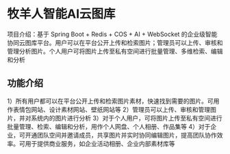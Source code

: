# 牧羊人智能AI云图库
项目介绍：基于 Spring Boot + Redis + COS + AI + WebSocket 的企业级智能协同云图库平台。用户可以在平台公开上传和检索图片；管理员可以上传、审核和管理分析图片。个人用户可将图片上传至私有空间进行批量管理、多维检索、编辑和分析
## 功能介绍
1）所有用户都可以在平台公开上传和检索图片素材，快速找到需要的图片。可用作表情包网站、设计素材网站、壁纸网站等
2）管理员可以上传、审核和管理图片，并对系统内的图片进行分析
3）对于个人用户，可将图片上传至私有空间进行批量管理、检索、编辑和分析，用作个人网盘、个人相册、作品集等
4）对于企业，可开通团队空间并邀请成员，共享图片并实时协同编辑图片，提高团队协作效率。可用于提供商业服务，如企业活动相册、企业内部素材库等
